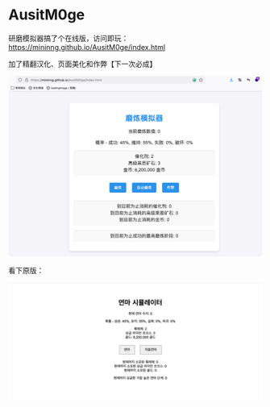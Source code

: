 # AusitM0ge

研磨模拟器搞了个在线版，访问即玩：https://mininng.github.io/AusitM0ge/index.html

加了精翻汉化、页面美化和作弊【下一次必成】

![image-20240818145114496](./README.assets/image-20240818145114496.png)

看下原版：

![image-20240818145142788](./README.assets/image-20240818145142788.png)
